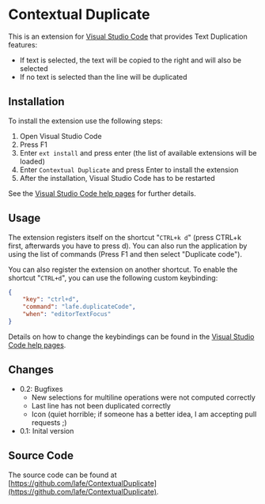 # Contextual Duplicate

This is an extension for [Visual Studio Code](https://code.visualstudio.com/) that provides Text Duplication features:

* If text is selected, the text will be copied to the right and will also be selected
* If no text is selected than the line will be duplicated

## Installation

To install the extension use the following steps:

1. Open Visual Studio Code
2. Press F1
3. Enter `ext install` and press enter (the list of available extensions will be loaded)
4. Enter `Contextual Duplicate` and press Enter to install the extension
5. After the installation, Visual Studio Code has to be restarted

See the [Visual Studio Code help pages](https://code.visualstudio.com/docs/editor/extension-gallery) for further details.

## Usage

The extension registers itself on the shortcut "`CTRL+k d`" (press CTRL+k first, afterwards you have to press d). You can also run the application by using the list of commands (Press F1 and then select "Duplicate code").

You can also register the extension on another shortcut. To enable the shortcut "`CTRL+d`", you can use the following custom keybinding:

``` JSON
{
    "key": "ctrl+d",
    "command": "lafe.duplicateCode",
    "when": "editorTextFocus"
}
```

Details on how to change the keybindings can be found in the [Visual Studio Code help pages](https://code.visualstudio.com/docs/customization/keybindings#_customizing-shortcuts).

## Changes

* 0.2: Bugfixes
  * New selections for multiline operations were not computed correctly
  * Last line has not been duplicated correctly
  * Icon (quiet horrible; if someone has a better idea, I am accepting pull requests ;)
* 0.1: Inital version

## Source Code

The source code can be found at [https://github.com/lafe/ContextualDuplicate](https://github.com/lafe/ContextualDuplicate).